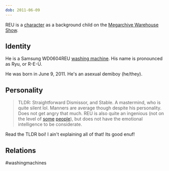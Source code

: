 ```yaml
---
dob: 2011-06-09
---
```

REU is a [character](Characters.md) as a background child on the [Megarchive Warehouse Show](Megarchive%20Warehouse%20Show.md).

## Identity

He is a Samsung WD0604REU [washing machine](Washing%20Machines.md). His name is pronounced as Ryu, or R-E-U.

He was born in June 9, 2011. He's an asexual demiboy (he/they).

## Personality

> TLDR: Straightforward Dismissor, and Stable. A mastermind, who is quite silent lol. Manners are average though despite his personality. Does not get angry that much. REU is also quite an ingenious (not on the level of [so](AEX)[me](MHeLy) [people](WELLPan)), but does not have the emotional intelligence to be considerate.

Read the TLDR boi! I ain't explaining all of that! Its good enuf!

## Relations

#washingmachines 